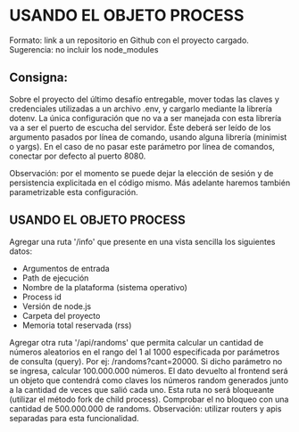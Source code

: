 # USANDO EL OBJETO PROCESS

Formato: link a un repositorio en Github con el proyecto cargado.
Sugerencia: no incluir los node_modules

## Consigna:

Sobre el proyecto del último desafío entregable, mover todas las claves y credenciales utilizadas a un archivo .env, y cargarlo mediante la librería dotenv.
La única configuración que no va a ser manejada con esta librería va a ser el puerto de escucha del servidor.
Éste deberá ser leído de los argumento pasados por línea de comando, usando alguna librería (minimist o yargs).
En el caso de no pasar este parámetro por línea de comandos, conectar por defecto al puerto 8080.

Observación: por el momento se puede dejar la elección de sesión y de persistencia explicitada en el código mismo. Más adelante haremos también parametrizable esta configuración.

## USANDO EL OBJETO PROCESS

Agregar una ruta '/info' que presente en una vista sencilla los siguientes datos:
- Argumentos de entrada
- Path de ejecución
- Nombre de la plataforma (sistema operativo)
- Process id
- Versión de node.js
- Carpeta del proyecto
- Memoria total reservada (rss)

Agregar otra ruta '/api/randoms' que permita calcular un cantidad de números aleatorios en el rango del 1 al 1000 especificada por parámetros de consulta (query).
Por ej: /randoms?cant=20000.
Si dicho parámetro no se ingresa, calcular 100.000.000 números.
El dato devuelto al frontend será un objeto que contendrá como claves los números random generados junto a la cantidad de veces que salió cada uno. Esta ruta no será bloqueante (utilizar el método fork de child process).
Comprobar el no bloqueo con una cantidad de 500.000.000 de randoms.
Observación: utilizar routers y apis separadas para esta funcionalidad.